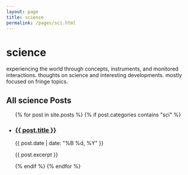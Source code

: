 ```yaml
---
layout: page
title: science
permalink: /pages/sci.html
---
```


# science

experiencing the world through concepts, instruments, and monitored interactions. thoughts on science and interesting developments. mostly focused on fringe topics. 

## All science Posts

<ul class="post-list">
  {% for post in site.posts %}
    {% if post.categories contains "sci" %}
      <li>
        <h3><a href="{{ post.url }}">{{ post.title }}</a></h3>
        <p class="post-meta">{{ post.date | date: "%B %d, %Y" }}</p>
        <p>{{ post.excerpt }}</p>
      </li>
    {% endif %}
  {% endfor %}
</ul>
